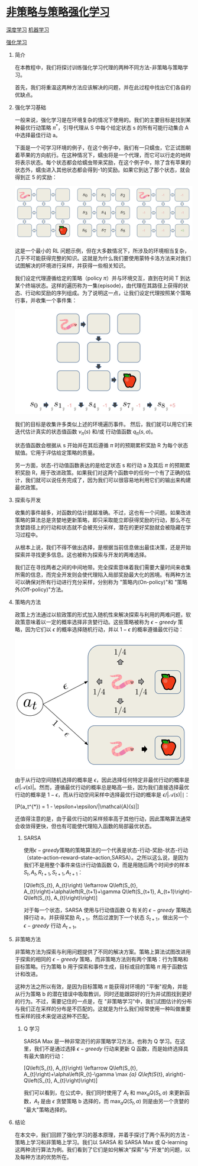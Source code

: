 # [非策略与策略强化学习](https://www.baeldung.com/cs/off-policy-vs-on-policy)

[深度学习](https://www.baeldung.com/cs/category/ai/deep-learning) [机器学习](https://www.baeldung.com/cs/category/ai/ml)

[强化学习](https://www.baeldung.com/cs/tag/reinforcement-learning)

1. 简介

    在本教程中，我们将探讨训练强化学习代理的两种不同方法-非策略与策略学习。

    首先，我们将重温这两种方法应该解决的问题，并在此过程中找出它们各自的优缺点。

2. 强化学习基础

    一般来说，强化学习是在环境复杂的情况下使用的。我们的主要目标是找到某种最优行动策略 $\pi^*$，引导代理从 S 中每个给定状态 s 的所有可能行动集合 A 中选择最佳行动 a。

    下面是一个可学习环境的例子，在这个例子中，我们有一只蠕虫，它正试图朝着苹果的方向航行。在这种情况下，蠕虫将是一个代理，而它可以行走的地砖将表示状态。每个状态都会给蠕虫带来奖励，在这个例子中，除了含有苹果的状态外，蠕虫进入其他状态都会得到-1的奖励。如果它到达了那个状态，就会得到正 5 的奖励：

    ![捕获1](pic/Capture-1.webp)

    这是一个最小的 RL 问题示例，但在大多数情况下，所涉及的环境相当复杂，几乎不可能获得完整的知识。这就是为什么我们要使用蒙特卡洛方法来对我们试图解决的环境进行采样，并获得一些相关知识。

    我们设定代理遵循给定的策略（policy $\pi$）并与环境交互，直到在时间 T 到达某个终端状态。这样的遍历称为一集(episode)，由代理在其路径上获得的状态、行动和奖励的序列组成。为了说明这一点，让我们设定代理按照某个策略行事，并收集一个事件集：

    ![捕获23](pic/Capture23.webp)

    我们的目标是收集许多类似上述的环境遍历事件。 然后，我们就可以用它们来迭代估计真实的状态值函数 $v_\pi(s)$ 和/或 行动值函数 $q_\pi(s,a)$。

    状态值函数会根据从 s 开始并在其后遵循 $\pi$ 时的预期累积奖励 R 为每个状态赋值。它用于评估给定策略的质量。

    另一方面，状态-行动值函数表达的是给定状态 s 和行动 a 及其后 $\pi$ 的预期累积奖励 R，用于改进政策。如果我们对这两个函数中的任何一个有了正确的估计，我们就可以说任务完成了，因为我们可以很容易地利用它们的输出来构建最优政策。

3. 探索与开发

    收集的事件越多，对函数的估计就越准确。不过，这也有一个问题。如果改进策略的算法总是贪婪地更新策略，即只采取能立即获得奖励的行动，那么不在贪婪路径上的行动和状态就不会被充分采样，潜在的更好奖励就会被隐藏在学习过程中。

    从根本上说，我们不得不做出选择，是根据当前信息做出最佳决策，还是开始探索并寻找更多信息。这也被称为探索与开发的两难选择。

    我们正在寻找两者之间的中间地带。完全探索意味着我们需要大量时间来收集所需的信息，而完全开发则会使代理陷入局部奖励最大化的困境。有两种方法可以确保对所有行动进行充分采样，分别称为 "策略内(On-policy)"和 "策略外(Off-policy)"方法。

4. 策略内方法

    政策上方法通过以软政策的形式加入随机性来解决探索与利用的两难问题，软政策意味着以一定的概率选择非贪婪行动。这些策略被称为 $\epsilon-greedy$ 策略，因为它们以 $\epsilon$ 的概率选择随机行动，并以 $1-\epsilon$ 的概率遵循最优行动：

    ![捕获111](pic/Capture111.webp)

    由于从行动空间随机选择的概率是 $\epsilon$，因此选择任何特定非最优行动的概率是 $\epsilon/|\mathcal{A}(s)|$。然而，遵循最优行动的概率总是略高一些，因为我们直接选择最优行动的概率是 $1 - \epsilon$，而从行动空间采样中选择最优行动的概率是 $\epsilon/|\mathcal{A}(s)|∣$：

    \[P(a_t^{*}) = 1 - \epsilon+\epsilon/|\mathcal{A}(s)|\]

    还值得注意的是，由于最优行动的采样频率高于其他行动，因此策略算法通常会收敛得更快，但也有可能使代理陷入函数的局部最优状态。

    1. SARSA

        使用$\epsilon-greedy$策略的策略算法的一个代表是状态-行动-奖励-状态-行动（state–action–reward–state–action,SARSA）。之所以这么说，是因为我们不是用整个事件来估计行动值函数 Q，而是用随后两个时间步的样本 ${S_t, A_t, R_{t+1}, S_{t+1}, A_{t+1}}$：

        \[Q\left(S_{t}, A_{t}\right) \leftarrow Q\left(S_{t}, A_{t}\right)+\alpha\left(R_{t+1}+\gamma Q\left(S_{t+1}, A_{t+1}\right)-Q\left(S_{t}, A_{t}\right)\right)​\]

        对于每一个状态，SARSA 使用与行动值函数 Q 有关的 $\epsilon-greedy$ 策略选择行动 a，并获得奖励 $R_{t+1}$，然后过渡到下一个状态 $S_{t+1}$，做出另一个 $\epsilon-greedy$ 行动 $A_{t+1}$。

5. 非策略方法

    非策略方法为探索与利用问题提供了不同的解决方案。策略上算法试图改进用于探索的相同的 $\epsilon-greedy$ 策略，而非策略方法则有两个策略：行为策略和目标策略。行为策略 b 用于探索和事件生成，目标或目的策略 $\pi$ 用于函数估计和改进。

    这种方法之所以有效，是因为目标策略 $\pi$ 能获得对环境的 "平衡"视角，并能从行为策略 b 的潜在错误中吸取教训，同时还能跟踪好的行为并试图找到更好的行为。不过，需要记住的一点是，在 "非策略学习"中，我们试图估计的分布与我们正在采样的分布是不匹配的。这就是为什么我们经常使用一种叫做重要性采样的技术来促进这种不匹配。

    1. Q 学习

        SARSA Max 是一种非常流行的非策略学习方法，也称为 Q 学习。在这里，我们不是通过选择 $\epsilon-greedy$ 行动来更新 Q 函数，而是始终选择具有最大值的行动：

        \[Q\left(S_{t}, A_{t}\right) \leftarrow Q\left(S_{t}, A_{t}\right)+\alpha\left(R_{t}-\gamma \max _{a} Q\left(S_{t}, a\right)-Q\left(S_{t}, A_{t}\right)\right)\]

        我们可以看到，在公式中，我们同时使用了 $A_t$ 和 $\max _{a} Q\left(S_{t}, a\right)$ 来更新函数，$A_t$ 是由 $\epsilon$ 贪婪策略 b 选择的，而 $\max _{a} Q\left(S_{t}, a\right)$ 则是由另一个贪婪的 "最大"策略选择的。

6. 结论

    在本文中，我们回顾了强化学习的基本原理，并着手探讨了两个系列的方法 - 策略上学习和非策略上学习。我们以 SARSA 和 SARSA Max 或 Q-learning 这两种流行算法为例。我们看到了它们是如何解决"探索"与"开发"的问题，以及每种方法的优势所在。
